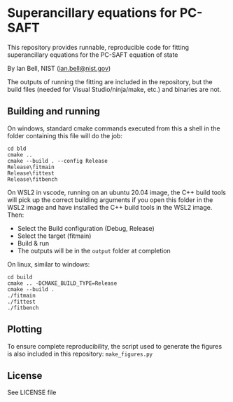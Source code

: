 # Superancillary equations for PC-SAFT

This repository provides runnable, reproducible code for fitting superancillary equations for the PC-SAFT equation of state

By Ian Bell, NIST (ian.bell@nist.gov)

The outputs of running the fitting are included in the repository, but the build files (needed for Visual Studio/ninja/make, etc.) and binaries are not.

## Building and running

On windows, standard cmake commands executed from this a shell in the folder containing this file will do the job:

```
cd bld
cmake ..
cmake --build . --config Release
Release\fitmain
Release\fittest
Release\fitbench
```

On WSL2 in vscode, running on an ubuntu 20.04 image, the C++ build tools will pick up the correct building arguments if you open this folder in the WSL2 image and have installed the C++ build tools in the WSL2 image. Then:

* Select the Build configuration (Debug, Release)
* Select the target (fitmain)
* Build & run
* The outputs will be in the ``output`` folder at completion

On linux, similar to windows:

```
cd build
cmake .. -DCMAKE_BUILD_TYPE=Release
cmake --build .
./fitmain
./fittest
./fitbench
```

## Plotting

To ensure complete reproducibility, the script used to generate the figures is also included in this repository: ``make_figures.py``

## License

See LICENSE file